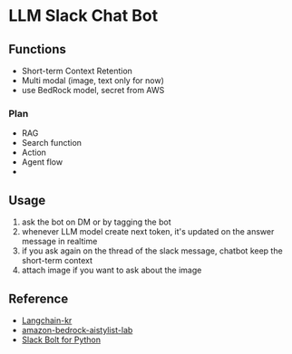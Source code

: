 # LLM Slack Chat Bot


## Functions

- Short-term Context Retention
- Multi modal (image, text only for now)
- use BedRock model, secret from AWS

### Plan

- RAG
- Search function
- Action
- Agent flow
- 
## Usage
1. ask the bot on DM or by tagging the bot
2. whenever LLM model create next token, it's updated on the answer message in realtime
3. if you ask again on the thread of the slack message, chatbot keep the short-term context
4. attach image if you want to ask about the image


## Reference
- [Langchain-kr](https://github.com/teddylee777/langchain-kr)
- [amazon-bedrock-aistylist-lab](https://github.com/aws-samples/amazon-bedrock-aistylist-lab)
- [Slack Bolt for Python](https://tools.slack.dev/bolt-python/getting-started/)
